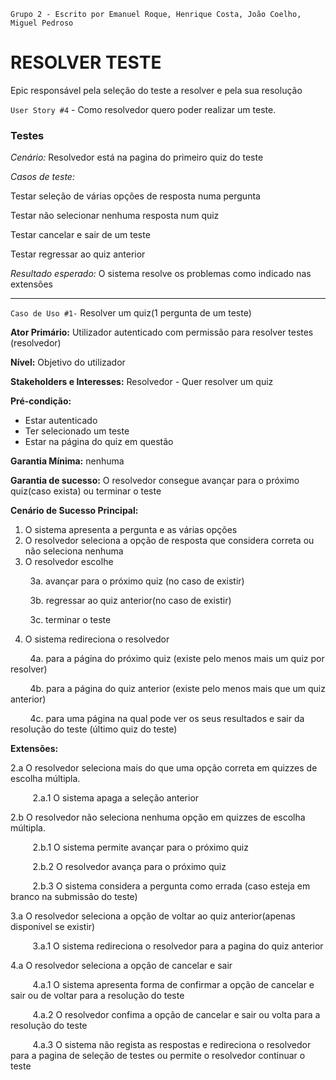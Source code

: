 `Grupo 2 - Escrito por Emanuel Roque, Henrique Costa, João Coelho, Miguel Pedroso`
# RESOLVER TESTE
Epic responsável pela seleção do teste a resolver e pela sua resolução

`User Story #4` - Como resolvedor quero poder realizar um teste.

### Testes

_Cenário:_ Resolvedor está na pagina do primeiro quiz do teste

_Casos de teste:_

Testar seleção de várias opções de resposta numa pergunta

Testar não selecionar nenhuma resposta num quiz

Testar cancelar e sair de um teste

Testar regressar ao quiz anterior

_Resultado esperado:_ O sistema resolve os problemas como indicado nas extensões

---

`Caso de Uso #1-` Resolver um quiz(1 pergunta de um teste)

__Ator Primário:__ Utilizador autenticado com permissão para resolver testes (resolvedor)

__Nível:__ Objetivo do utilizador

__Stakeholders e Interesses:__ Resolvedor - Quer resolver um quiz

__Pré-condição:__ 
*   Estar autenticado
*   Ter selecionado um teste
*   Estar na página do quiz em questão

__Garantia Mínima:__ nenhuma

__Garantia de sucesso:__ O resolvedor consegue avançar para o próximo quiz(caso exista) ou terminar o teste

__Cenário de Sucesso Principal:__
1. O sistema apresenta a pergunta e as várias opções
2. O resolvedor seleciona a opção de resposta que considera correta ou não seleciona nenhuma
3. O resolvedor escolhe

&nbsp;&nbsp;&nbsp;&nbsp;&nbsp;&nbsp;&nbsp;&nbsp;3a. avançar para o próximo quiz (no caso de existir)

&nbsp;&nbsp;&nbsp;&nbsp;&nbsp;&nbsp;&nbsp;&nbsp;3b. regressar ao quiz anterior(no caso de existir)

&nbsp;&nbsp;&nbsp;&nbsp;&nbsp;&nbsp;&nbsp;&nbsp;3c. terminar o teste

4. O sistema  redireciona o resolvedor

&nbsp;&nbsp;&nbsp;&nbsp;&nbsp;&nbsp;&nbsp;&nbsp;4a. para a página do próximo quiz (existe pelo menos mais um quiz por resolver)

&nbsp;&nbsp;&nbsp;&nbsp;&nbsp;&nbsp;&nbsp;&nbsp;4b. para a página do quiz anterior (existe pelo menos mais que um quiz anterior)

&nbsp;&nbsp;&nbsp;&nbsp;&nbsp;&nbsp;&nbsp;&nbsp;4c. para uma página na qual pode ver os seus resultados e sair da resolução do teste (último quiz do teste)

__Extensões:__ 

2.a O resolvedor seleciona mais do que uma opção correta em quizzes de escolha múltipla.

&nbsp;&nbsp;&nbsp;&nbsp;&nbsp;&nbsp;&nbsp;&nbsp; 2.a.1 O sistema apaga a seleção anterior

2.b O resolvedor não seleciona nenhuma opção em quizzes de escolha múltipla.

&nbsp;&nbsp;&nbsp;&nbsp;&nbsp;&nbsp;&nbsp;&nbsp; 2.b.1 O sistema permite avançar para o próximo quiz

&nbsp;&nbsp;&nbsp;&nbsp;&nbsp;&nbsp;&nbsp;&nbsp; 2.b.2 O resolvedor avança para o próximo quiz

&nbsp;&nbsp;&nbsp;&nbsp;&nbsp;&nbsp;&nbsp;&nbsp; 2.b.3 O sistema considera a pergunta como errada (caso esteja em branco na submissão do teste)

3.a O resolvedor seleciona a opção de voltar ao quiz anterior(apenas disponivel se existir)

&nbsp;&nbsp;&nbsp;&nbsp;&nbsp;&nbsp;&nbsp;&nbsp; 3.a.1 O sistema redireciona o resolvedor para a pagina do quiz anterior

4.a O resolvedor seleciona a opção de cancelar e sair

&nbsp;&nbsp;&nbsp;&nbsp;&nbsp;&nbsp;&nbsp;&nbsp; 4.a.1 O sistema apresenta forma de confirmar a opção de cancelar e sair ou de voltar para a resolução do teste

&nbsp;&nbsp;&nbsp;&nbsp;&nbsp;&nbsp;&nbsp;&nbsp; 4.a.2 O resolvedor confima a opção de cancelar e sair ou volta para a resolução do teste

&nbsp;&nbsp;&nbsp;&nbsp;&nbsp;&nbsp;&nbsp;&nbsp; 4.a.3 O sistema não regista as respostas e redireciona o resolvedor para a pagina de seleção de testes ou permite o resolvedor continuar o teste




